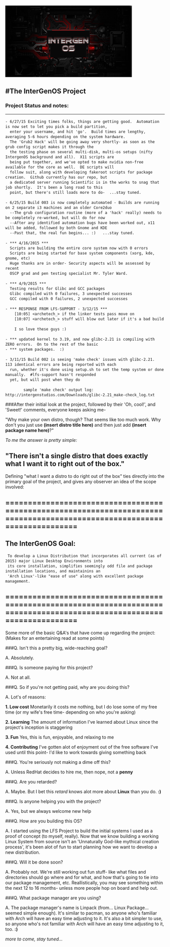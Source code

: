 ![alt text](https://github.com/InterGenOS/build_001/blob/master/InterGenOS-2015-02-21-400x226.png "InterGen OSsD")


#**The InterGenOS Project**
---


### Project Status and notes:
---

```
- 6/27/15 Exciting times folks, things are getting good.  Automation is now set to let you pick a build partition,
  enter your username, and hit 'go'.  Build times are lengthy, averaging 5-6 hours depending on the system hardware.
  The 'Grub2 Hack' will be going away very shortly- as soon as the grub config script makes it through the
  the testing phase on several multi-disk, multi-os setups (nifty IntergenOS background and all).  X11 scripts are
  being put together, and we've opted to make nvidia non-free available for the core as well.  DE scripts will
  follow suit, along with developing fakeroot scripts for package creation.  Github currently has our repo, but
  a dedicated server running Scientific is in the works to snag that job shortly.  It's been a long road to this
  point, but there's still loads more to do-  ...stay tuned.

- 6/25/15 Build 003 is now completely automated - Builds are running on 2 separate i3 machines and an older Core2duo
  --The grub configuration routine (more of a 'hack' really) needs to be completely re-worked, but will do for now
  --After any identified automation bugs have been worked out, x11 will be added, followed by both Gnome and KDE
  --Past that, the real fun begins... :)   ...stay tuned.

- *** 4/16/2015 ***
  Scripts are building the entire core system now with 0 errors
  Scripts are being started for base system components (xorg, kde, gnome, etc)
  Huge thanks are in order- Security aspects will be assessed by recent
  OSCP grad and pen testing specialist Mr. Tyler Ward.

- *** 4/9/2015 ***
  Testing results for Glibc and GCC packages
  Glibc compiled with 0 failures, 3 unexpected successes
  GCC compiled with 0 failures, 2 unexpected successes

- *** RESPONSE FROM LFS-SUPPORT - 3/12/15 ***
    [10:05] <archetech_> if the linker tests pass move on
    [10:07] <archetech_> stuff will blow out later if it's a bad build

    I so love these guys :)

- *** updated kernel to 3.19, and now glibc-2.21 is compiling with ZERO errors.  On to the rest of the basic
- *** system packages.  :)

- 3/11/15 Build 002 is seeing 'make check' issues with glibc-2.21.  113 identical errors are being reported with each
  run, whether it's done using setup.sh to set the temp system or done manually.  #lfs-support hasn't responded
  yet, but will post when they do

        sample 'make check' output log: http://intergenstudios.com/Downloads/glibc-2.21_make-check_log.txt

```

###After their initial look at the project, followed by their 'Oh, cool!', and 'Sweet!' comments, everyone keeps asking me-


"Why make your own distro, though?  That seems like too much work. Why don't you just use **(insert distro title here)** and
then just add **(insert package name here)**?"


*To me the answer is pretty simple:*


"There isn't a single distro that does exactly what I want it to right out of the box."
-------------------------------------------------------------------------------------




Defining "what I want a distro to do right out of the box" ties directly into the primary goal of the project, and gives
any observer an idea of the scope involved:


=========================================================================================================================
-------------------------------------------------------------------------------------------------------------------------
The InterGenOS Goal:
--
     To develop a Linux Distribution that incorporates all current (as of 2015) major Linux Desktop Environments into  
     its core installation, simplifies seemingly odd file and package installation locations, and maintainins an
     'Arch Linux'-like "ease of use" along with excellent package management.
=========================================================================================================================
-------------------------------------------------------------------------------------------------------------------------

Some more of the basic Q&A's that have come up regarding the project:
(Makes for an entertaining read at some points)


###Q. Isn't this a pretty big, wide-reaching goal?

A. Absolutely.


###Q. Is someone paying for this project?

A. Not at all.


###Q. So if you're not getting paid, why are you doing this?

A. Lot's of reasons:



  **1. Low cost**  Monetarily it costs me nothing, but I do lose some of my free time (or my wife's free time- depending on
    who you're asking)


  **2. Learning**  The amount of information I've learned about Linux since the project's inception is staggering


  **3. Fun**  Yes, this is fun, enjoyable, and relaxing to me  


  **4. Contributing**  I've gotten alot of enjoyment out of the free software I've used until this point- I'd like to work
    towards giving something back



###Q. You're seriously not making a dime off this?

A. Unless RedHat decides to hire me, then nope, not a **penny**


###Q. Are you retarded?

A. Maybe. But I bet this *retard* knows alot more about **Linux** than you do.  **:)**


###Q. Is anyone helping you with the project?

A. Yes, but we always welcome new help


###Q. How are you building this OS?

A. I started using the LFS Project to build the initial systems I used as a proof of concept (to myself, really).
   Now that we know building a working Linux System from source isn't an 'Unnaturally God-like mythical
   creation process', it's been alot of fun to start planning how we want to develop a new distribution.


###Q. Will it be done soon?

A. Probably not.  We're still working out fun stuff- like what files and directories should go where and for what,
   and how that's going to tie into our package management, etc.  Reallistically, you may see something within
   the next 12 to 16 months- unless more people hop on board and help out.


###Q. What package manager are you using?

A. The package manager's name is Linpack (from... Linux Package... seemed simple enough).  It's similar to pacman,
   so anyone who's familiar with Arch will have an easy time adjusting to it.  It's also a bit simpler to use,
   so anyone who's not familiar with Arch will have an easy time adjusting to it, too.  **:)**


*more to come, stay tuned...*
